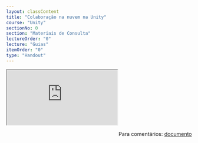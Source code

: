 ```yaml
---
layout: classContent
title: "Colaboração na nuvem na Unity"
course: "Unity"
sectionNo: 0
section: "Materiais de Consulta"
lectureOrder: "0"
lecture: "Guias"
itemOrder: "0"
type: "Handout"
---
```


<iframe src="https://docs.google.com/document/d/e/2PACX-1vTXN1uYLkF9QVrE-2THLt1KC0CIUbEzyTsFxJ8hFT4QN9mTKra_IRTOUWrE4dbIHuoaS-izozA-Cjcl/pub?embedded=true"></iframe>

<span style="float:right">Para comentários: [documento](https://docs.google.com/document/d/1ZdB4--InMI9odN8ftlizlEBBHdGZ59O7wJw5LOvOWPM/edit?usp=sharing)</span>

